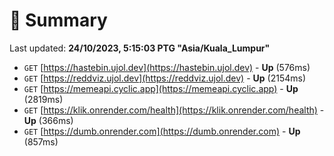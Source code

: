 # 📖 Summary
Last updated: **24/10/2023, 5:15:03 PTG "Asia/Kuala_Lumpur"**

- `GET` [https://hastebin.ujol.dev](https://hastebin.ujol.dev) - **Up** (576ms)
- `GET` [https://reddviz.ujol.dev](https://reddviz.ujol.dev) - **Up** (2154ms)
- `GET` [https://memeapi.cyclic.app](https://memeapi.cyclic.app) - **Up** (2819ms)
- `GET` [https://klik.onrender.com/health](https://klik.onrender.com/health) - **Up** (366ms)
- `GET` [https://dumb.onrender.com](https://dumb.onrender.com) - **Up** (857ms)
